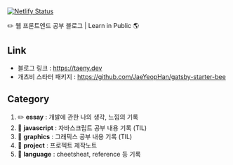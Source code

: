 # <Taenylog />

[![Netlify Status](https://api.netlify.com/api/v1/badges/4c522dc6-ee2f-4471-87d4-d80e176b0a69/deploy-status)](https://app.netlify.com/sites/taeny/deploys)

✏️ 웹 프론트엔드 공부 블로그 | Learn in Public 🌎

## Link

- 블로그 링크 : <https://taeny.dev>
- 개츠비 스타터 패키지 : <https://github.com/JaeYeopHan/gatsby-starter-bee>

## Category

1. :pencil2: **essay** : 개발에 관한 나의 생각, 느낌의 기록
2. :closed_book: **javascript** : 자바스크립트 공부 내용 기록 (TIL)
3. 📐 **graphics** : 그래픽스 공부 내용 기록 (TIL)
4. 🔮 **project** : 프로젝트 제작노트
5. 🤖 **language** : cheetsheat, reference 등 기록
